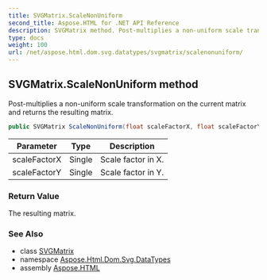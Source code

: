 ```yaml
---
title: SVGMatrix.ScaleNonUniform
second_title: Aspose.HTML for .NET API Reference
description: SVGMatrix method. Post-multiplies a non-uniform scale transformation on the current matrix and returns the resulting matrix
type: docs
weight: 100
url: /net/aspose.html.dom.svg.datatypes/svgmatrix/scalenonuniform/
---
```

## SVGMatrix.ScaleNonUniform method

Post-multiplies a non-uniform scale transformation on the current matrix and returns the resulting matrix.

```csharp
public SVGMatrix ScaleNonUniform(float scaleFactorX, float scaleFactorY)
```

| Parameter | Type | Description |
| --- | --- | --- |
| scaleFactorX | Single | Scale factor in X. |
| scaleFactorY | Single | Scale factor in Y. |

### Return Value

The resulting matrix.

### See Also

* class [SVGMatrix](../)
* namespace [Aspose.Html.Dom.Svg.DataTypes](../../../aspose.html.dom.svg.datatypes/)
* assembly [Aspose.HTML](../../../)
